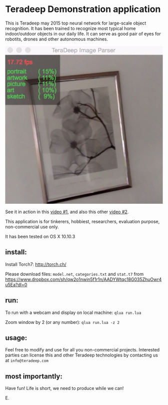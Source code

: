 # Teradeep Demonstration application

This is Teradeep may 2015 top neural network for large-scale object recognition. It has been trained to recognize most typical home indoor/outdoor objects in our daily life. It can serve as good pair of eyes for robotits, drones and other autonomous machines.

![icon](icon.jpg)

See it in action in this [video #1](https://www.youtube.com/watch?v=_wXHR-lad-Q), and also this other [video #2](https://www.youtube.com/watch?v=B0TreumQO-0).

This application is for tinkerers, hobbiest, researchers, evaluation purpose, non-commercial use only.

It has been tested on OS X 10.10.3


## install:
Install Torch7: http://torch.ch/

Please download files: `model.net`, `categories.txt` and `stat.t7` from https://www.dropbox.com/sh/qw2o1nwin5f1r1n/AADYWtqc18G035ZhuOwr4u5Ea?dl=0



## run:
To run with a webcam and display on local machine: ```qlua run.lua```

Zoom window by 2 (or any number): ```qlua run.lua -z 2```


## usage:

Feel free to modify and use for all you non-commercial projects. Interested parties can license this and other Teradeep technologies by contacting us at `info@teradeep.com`

## most importantly:

Have fun! Life is short, we need to produce while we can!

E.